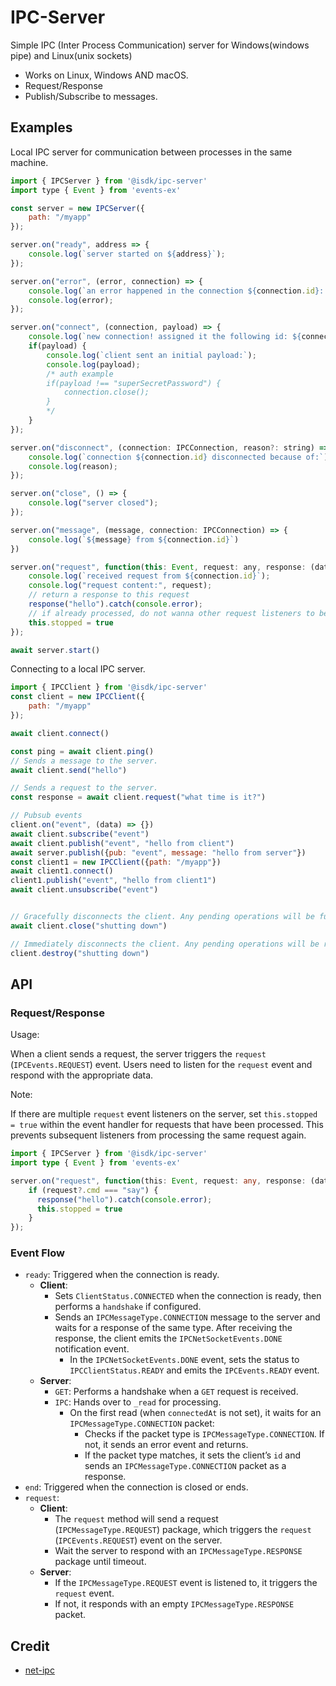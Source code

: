 # IPC-Server

Simple IPC (Inter Process Communication) server for Windows(windows pipe) and Linux(unix sockets)

* Works on Linux, Windows AND macOS.
* Request/Response
* Publish/Subscribe to messages.

## Examples

Local IPC server for communication between processes in the same machine.

```js
import { IPCServer } from '@isdk/ipc-server'
import type { Event } from 'events-ex'

const server = new IPCServer({
    path: "/myapp"
});

server.on("ready", address => {
    console.log(`server started on ${address}`);
});

server.on("error", (error, connection) => {
    console.log(`an error happened in the connection ${connection.id}: ${error.message}`);
    console.log(error);
});

server.on("connect", (connection, payload) => {
    console.log(`new connection! assigned it the following id: ${connection.id}`);
    if(payload) {
        console.log(`client sent an initial payload:`);
        console.log(payload);
        /* auth example
        if(payload !== "superSecretPassword") {
            connection.close();
        }
        */
    }
});

server.on("disconnect", (connection: IPCConnection, reason?: string) => {
    console.log(`connection ${connection.id} disconnected because of:`);
    console.log(reason);
});

server.on("close", () => {
    console.log("server closed");
});

server.on("message", (message, connection: IPCConnection) => {
    console.log(`${message} from ${connection.id}`)
})

server.on("request", function(this: Event, request: any, response: (data: any) => Promise<void>, connection: IPCConnection) {
    console.log(`received request from ${connection.id}`);
    console.log("request content:", request);
    // return a response to this request
    response("hello").catch(console.error);
    // if already processed, do not wanna other request listeners to be triggered
    this.stopped = true
});

await server.start()
```

Connecting to a local IPC server.

```js
import { IPCClient } from '@isdk/ipc-server'
const client = new IPCClient({
    path: "/myapp"
});

await client.connect()

const ping = await client.ping()
// Sends a message to the server.
await client.send("hello")

// Sends a request to the server.
const response = await client.request("what time is it?")

// Pubsub events
client.on("event", (data) => {})
await client.subscribe("event")
await client.publish("event", "hello from client")
await server.publish({pub: "event", message: "hello from server"})
const client1 = new IPCClient({path: "/myapp"})
await client1.connect()
client1.publish("event", "hello from client1")
await client.unsubscribe("event")


// Gracefully disconnects the client. Any pending operations will be fulfilled before the connection is closed.
await client.close("shutting down")

// Immediately disconnects the client. Any pending operations will be rejected.
client.destroy("shutting down")
```

## API

### Request/Response

Usage:

When a client sends a request, the server triggers the `request` (`IPCEvents.REQUEST`) event. Users need to listen for the `request` event and respond with the appropriate data.

Note:

If there are multiple `request` event listeners on the server, set `this.stopped = true` within the event handler for requests that have been processed. This prevents subsequent listeners from processing the same request again.

```ts
import { IPCServer } from '@isdk/ipc-server'
import type { Event } from 'events-ex'

server.on("request", function(this: Event, request: any, response: (data: any) => Promise<void>, connection: IPCConnection) {
    if (request?.cmd === "say") {
      response("hello").catch(console.error);
      this.stopped = true
    }
});
```

### Event Flow

- `ready`: Triggered when the connection is ready.
  - **Client**:
    - Sets `ClientStatus.CONNECTED` when the connection is ready, then performs a `handshake` if configured.
    - Sends an `IPCMessageType.CONNECTION` message to the server and waits for a response of the same type. After receiving the response, the client emits the `IPCNetSocketEvents.DONE` notification event.
      - In the `IPCNetSocketEvents.DONE` event, sets the status to `IPCClientStatus.READY` and emits the `IPCEvents.READY` event.
  - **Server**:
    - `GET`: Performs a handshake when a `GET` request is received.
    - `IPC`: Hands over to `_read` for processing.
      - On the first read (when `connectedAt` is not set), it waits for an `IPCMessageType.CONNECTION` packet:
        - Checks if the packet type is `IPCMessageType.CONNECTION`. If not, it sends an error event and returns.
        - If the packet type matches, it sets the client’s `id` and sends an `IPCMessageType.CONNECTION` packet as a response.
- `end`: Triggered when the connection is closed or ends.
- `request`:
  - **Client**:
    - The `request` method will send a request (`IPCMessageType.REQUEST`) package, which triggers the `request` (`IPCEvents.REQUEST`) event on the server.
    - Wait the server to respond with an `IPCMessageType.RESPONSE` package until timeout.
  - **Server**:
    - If the `IPCMessageType.REQUEST` event is listened to, it triggers the `request` event.
    - If not, it responds with an empty `IPCMessageType.RESPONSE` packet.

## Credit

* [net-ipc](https://github.com/timotejroiko/net-ipc)